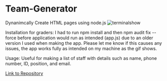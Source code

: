 # Team-Generator
 Dynanimcally Create HTML pages using node.js
![terminalshow](https://github.com/ForrestPangle/Team-Generator/blob/master/gifUnder25mb.gif?raw=true)

Installation for graders: I had to run npm install and then npm audit fix --force before application would run as intended (app.js) due to an older version I used when making the app. Please let me know if this causes any issues, the app works fully as intended on my machine as the gif shows.

Usage: Useful for making a list of staff with details such as name, phone number, ID, position, and email. 

[Link to Repository](https://forrestpangle.github.io/Team-Generator/)
